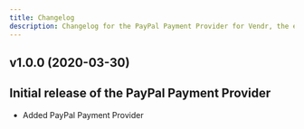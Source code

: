 ```yaml
---
title: Changelog
description: Changelog for the PayPal Payment Provider for Vendr, the eCommerce solution for Umbraco v8+
---
```


## v1.0.0 (2020-03-30) 
Initial release of the PayPal Payment Provider
--- 

<changelog>
<changelog-group category="Added">  

    
* Added PayPal Payment Provider


</changelog-group>
</changelog>